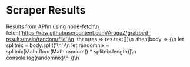 # Scraper Results

Results from API\n
using node-fetch\n
fetch('https://raw.githubusercontent.com/ArugaZ/grabbed-results/main/random/file')\n
.then(res => res.text())\n
.then(body => {\n
let splitnix = body.split('\n')\n
let randomnix = splitnix[Math.floor(Math.random() * splitnix.length)]\n
console.log(randomnix)\n
})\n
